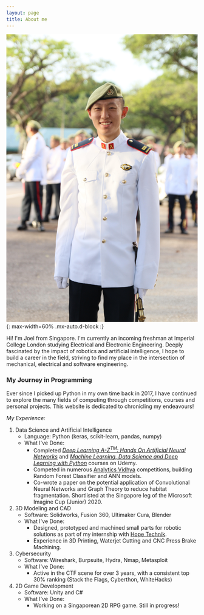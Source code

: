 ```yaml
---
layout: page
title: About me
---
```


![Me](/assets/img/aboutme/me.jpg){: max-width=60% .mx-auto.d-block :}

Hi! I'm Joel from Singapore. I'm currently an incoming freshman at Imperial College London studying Electrical and Electronic Engineering. Deeply fascinated by the impact of robotics and artificial intelligence, I hope to build a career in the field, striving to find my place in the intersection of mechanical, electrical and software engineering.

### My Journey in Programming ###

Ever since I picked up Python in my own time back in 2017, I have continued to explore the many fields of computing through competitions, courses and personal projects. This website is dedicated to chronicling my endeavours!

*My Experience:*
1. Data Science and Artificial Intelligence
    - Language: Python (keras, scikit-learn, pandas, numpy)
    - What I've Done: 
        - Completed [_Deep Learning A-Z<sup>TM</sup>: Hands On Artificial Neural Networks_](https://www.udemy.com/course/data-science-and-machine-learning-with-python-hands-on/) and [_Machine Learning, Data Science and Deep Learning with Python_](https://www.udemy.com/course/deeplearning/) courses on Udemy.
        - Competed in numerous [Analytics Vidhya](https://www.analyticsvidhya.com/) competitions, building Random Forest Classifier and ANN models.
        - Co-wrote a paper on the potential application of Convolutional Neural Networks and Graph Theory to reduce habitat fragmentation. Shortlisted at the Singapore leg of the Microsoft Imagine Cup (Junior) 2020.
2. 3D Modeling and CAD
    - Software: Solidworks, Fusion 360, Ultimaker Cura, Blender
    - What I've Done: 
        - Designed, prototyped and machined small parts for robotic solutions as part of my internship with [Hope Technik](https://www.hopetechnik.com/).
        - Experience in 3D Printing, Waterjet Cutting and CNC Press Brake Machining.
3. Cybersecurity
    - Software: Wireshark, Burpsuite, Hydra, Nmap, Metasploit
    - What I've Done:
        - Active in the CTF scene for over 3 years, with a consistent top 30% ranking (Stack the Flags, Cyberthon, WhiteHacks)
4. 2D Game Development
    - Software: Unity and C#
    - What I've Done:
        - Working on a Singaporean 2D RPG game. Still in progress!